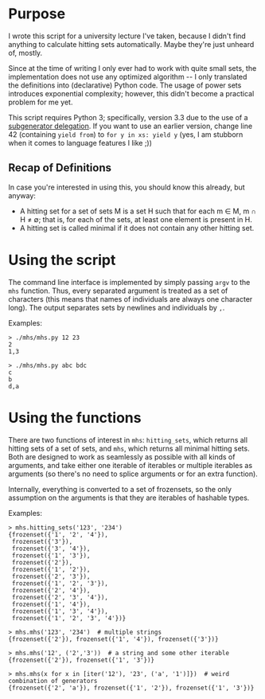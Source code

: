 # Purpose #

I wrote this script for a university lecture I've taken, because I didn't find anything to calculate hitting sets
automatically. Maybe they're just unheard of, mostly.

Since at the time of writing I only ever had to work with quite small sets, the implementation does not
use any optimized algorithm -- I only translated the definitions into (declarative) Python code. The usage
of power sets introduces exponential complexity; however, this didn't become a practical problem for me yet.

This script requires Python 3; specifically, version 3.3 due to the use of a
[subgenerator delegation](https://www.python.org/dev/peps/pep-0380/). If you want to use an earlier version, change
line 42 (containing `yield from`) to `for y in xs: yield y` (yes, I am stubborn when it comes to language
features I like ;))

## Recap of Definitions ##

In case you're interested in using this, you should know this already, but anyway:

- A hitting set for a set of sets M is a set H such that for each m ∈ M, m ∩ H ≠ ∅; that is,
for each of the sets, at least one element is present in H.
- A hitting set is called minimal if it does not contain any other hitting set.


# Using the script #

The command line interface is implemented by simply passing `argv` to the `mhs` function. Thus, every
separated argument is treated as a set of characters (this means that names of individuals are always
one character long). The output separates sets by newlines and individuals by `,`.

Examples:

```
> ./mhs/mhs.py 12 23
2
1,3

> ./mhs/mhs.py abc bdc
c
b
d,a
```


# Using the functions #

There are two functions of interest in `mhs`: `hitting_sets`, which returns all hitting sets of a set of sets, and
`mhs`, which returns all minimal hitting sets. Both are designed to work as seamlessly as possible with all kinds of
arguments, and take either one iterable of iterables or multiple iterables as arguments (so there's no need to
splice arguments or for an extra function).

Internally, everything is converted to a set of frozensets, so the only assumption on the arguments is that
they are iterables of hashable types.

Examples:

```
> mhs.hitting_sets('123', '234')
{frozenset({'1', '2', '4'}),
 frozenset({'3'}),
 frozenset({'3', '4'}),
 frozenset({'1', '3'}),
 frozenset({'2'}),
 frozenset({'1', '2'}),
 frozenset({'2', '3'}),
 frozenset({'1', '2', '3'}),
 frozenset({'2', '4'}),
 frozenset({'2', '3', '4'}),
 frozenset({'1', '4'}),
 frozenset({'1', '3', '4'}),
 frozenset({'1', '2', '3', '4'})}

> mhs.mhs('123', '234')  # multiple strings
{frozenset({'2'}), frozenset({'1', '4'}), frozenset({'3'})}

> mhs.mhs('12', ('2','3'))  # a string and some other iterable
{frozenset({'2'}), frozenset({'1', '3'})}

> mhs.mhs(x for x in [iter('12'), '23', ('a', '1')]})  # weird combination of generators
{frozenset({'2', 'a'}), frozenset({'1', '2'}), frozenset({'1', '3'})}

```



